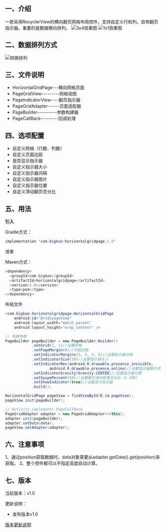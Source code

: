 ## 一、介绍

一款采用RecyclerView的横向翻页网格布局控件，支持自定义行和列。自带翻页指示器。重要的是数据横向排列。
![3x4效果图](https://res.bigkoo.com/horizontalgridpage3x4Demo.gif)
![1x1效果图](https://res.bigkoo.com/horizontalgridpage3x4Demo.gif)



## 二、数据排列方式

![转换排列](https://res.bigkoo.com/PageGridView/2.png)



## 三、文件说明

* HorizontalGridPage---横向网格页面
* PageGridView---------网格视图
* PageIndicatorView----翻页指示器
* PageGridAdapter------页面适配器
* PageBuilder----------参数构建器
* PageCallBack---------回调处理



## 四、选项配置

* 自定义网格（行数、列数）
* 自定义页面边距
* 是否显示指示器
* 自定义指示器大小
* 自定义指示器间隔
* 自定义指示器图片
* 自定义指示器位置
* 自定义滑动翻页百分比



## 五、用法

**引入**

Gradle方式：
```java
implementation 'com.bigkoo:horizontalgridpage:1.0'
```

或者

Maven方式：
```java
<dependency>
  <groupId>com.bigkoo</groupId>
  <artifactId>horizontalgridpage</artifactId>
  <version>1.0</version>
  <type>pom</type>
</dependency>
```

布局文件
```java
<com.bigkoo.horizontalgridpage.HorizontalGridPage
    android:id="@+id/pageView"
    android:layout_width="match_parent"
    android:layout_height="wrap_content" />
```

```java
// 构建参数
PageBuilder pageBuilder = new PageBuilder.Builder()
            .setGrid(1, 1)//设置网格
            .setPageMargin(0)//页面边距
            .setIndicatorMargins(5, 5, 5, 5)//设置指示器间隔
            .setIndicatorSize(10)//设置指示器大小
            .setIndicatorRes(android.R.drawable.presence_invisible,
                    android.R.drawable.presence_online)//设置指示器图片资源
            .setIndicatorGravity(Gravity.CENTER)//设置指示器位置
            .setSwipePercent(50)//设置翻页滑动距离百分比（1-100）
            .setShowIndicator(true)//设置显示指示器
            .build();
```

```java
HorizontalGridPage pageView = findViewById(R.id.pageView);
pageView.init(pageBuilder);

// Activity implements PageCallBack
PageGridAdapter adapter = new PageGridAdapter<>(this);
adapter.init(pageBuilder);
adapter.setData(data);
pageView.setAdapter(adapter);
```


## 六、注意事项

1、通过position获取数据时，data对象需要从adapter.getData().get(position)来获取。
2、整个控件都可以不指定高度自动计算。


## 七、版本

当前版本：v1.0

更新说明：
* 发布版本v1.0

[版本更新说明](https://github.com/Bigkoo/HorizontalGridPage/wiki/版本更新说明)
